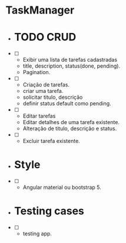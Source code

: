 # TaskManager

- # TODO CRUD

- [ ] - Exibir uma lista de tarefas cadastradas
  - title, description, status(done, pending).
  - Pagination.
- [ ] - Criação de tarefas.
  - criar uma tarefa.
  - solicitar titulo, descrição
  - definir status default como pending.
- [ ] - Editar tarefas
  - Editar detalhes de uma tarefa existente.
  - Alteração de titulo, descrição e status.
- [ ] - Excluir tarefa existente.

- # Style
- [ ] - Angular material ou bootstrap 5.

- # Testing cases
- [ ] - testing app.
